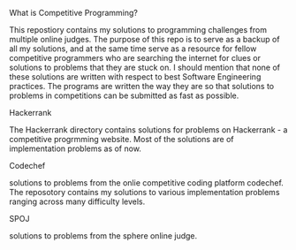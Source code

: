 What is Competitive Programming?

This repostiory contains my solutions to programming challenges from multiple online judges. The purpose of this repo is to serve as a backup of all my solutions, and at the same time serve as a resource for fellow competitive programmers who are searching the internet for clues or solutions to problems that they are stuck on.
I should mention that none of these solutions are written with respect to best Software Engineering practices. The programs are written the way they are so that solutions to problems in competitions can be submitted as fast as possible.

Hackerrank

The Hackerrank directory contains solutions for problems on Hackerrank - a competitive progrmming website. Most of the solutions are of implementation problems as of now.

Codechef

solutions to problems from the onlie competitive coding platform codechef.
The reposotory contains my solutions to various implementation problems ranging across many difficulty levels.

SPOJ

solutions to problems from the sphere online judge.
